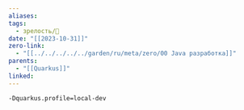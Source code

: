 ```yaml
---
aliases: 
tags:
  - зрелость/🌱
date: "[[2023-10-31]]"
zero-link:
  - "[[../../../../../garden/ru/meta/zero/00 Java разработка]]"
parents:
  - "[[Quarkus]]"
linked: 
---
```

```
-Dquarkus.profile=local-dev
```